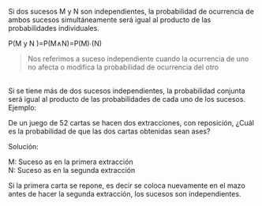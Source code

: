 Si dos sucesos M y N son independientes, la probabilidad de ocurrencia de ambos sucesos simultáneamente será igual al producto de las probabilidades individuales.<br>

P(M y N )=P(M∧N)=P(M)∙(N)<br>
> Nos referimos a suceso independiente cuando la ocurrencia de uno no afecta o modifica la probabilidad de ocurrencia del otro
<br>
Si se tiene más de dos sucesos independientes, la probabilidad conjunta será igual al producto de las probabilidades de cada uno de los sucesos.
<br>
Ejemplo:<br>

De un juego de 52 cartas se hacen dos extracciones, con reposición, ¿Cuál es la probabilidad de que las dos cartas obtenidas sean ases?<br>

Solución:<br>

M: Suceso as en la primera extracción<br>
N: Suceso as en la segunda extracción
<br>

Si la primera carta se repone, es decir se coloca nuevamente en el mazo antes de hacer la segunda extracción, los sucesos son independientes.